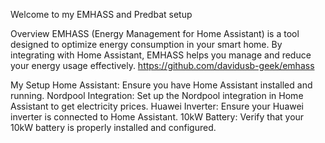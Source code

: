 Welcome to my EMHASS and Predbat setup 

Overview
EMHASS (Energy Management for Home Assistant) is a tool designed to optimize energy consumption in your smart home. By integrating with Home Assistant, 
EMHASS helps you manage and reduce your energy usage effectively.
https://github.com/davidusb-geek/emhass

My Setup
Home Assistant: Ensure you have Home Assistant installed and running.
Nordpool Integration: Set up the Nordpool integration in Home Assistant to get electricity prices.
Huawei Inverter: Ensure your Huawei inverter is connected to Home Assistant.
10kW Battery: Verify that your 10kW battery is properly installed and configured.
